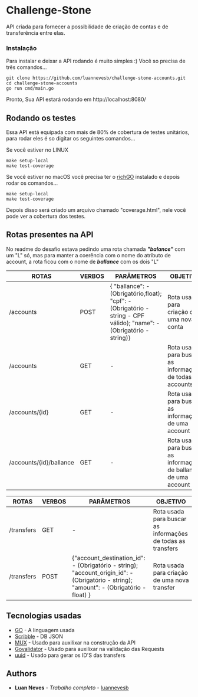 # Challenge-Stone

API criada para fornecer a possibilidade de criação de contas e de transferência entre elas.

### Instalação

Para instalar e deixar a API rodando é muito simples :) Você so precisa de três comandos...

```
git clone https://github.com/luannevesb/challenge-stone-accounts.git
cd challenge-stone-accounts
go run cmd/main.go
```

Pronto,
Sua API estará rodando em http://localhost:8080/

## Rodando os testes

Essa API está equipada com mais de 80% de cobertura de testes unitários, para rodar eles é so digitar os seguintes comandos...

Se você estiver no LINUX
```
make setup-local
make test-coverage
```

Se você estiver no macOS você precisa ter o [richGO](https://github.com/kyoh86/richgo) instalado e depois rodar os comandos...

```
make setup-local
make test-coverage
```

Depois disso será criado um arquivo chamado "coverage.html", nele você pode ver a cobertura dos testes.

## Rotas presentes na API

No readme do desafio estava pedindo uma rota chamada ***"balance"*** com um "L" só, mas para manter a coerência com o nome do atributo de account, a rota ficou com o nome de ***ballance*** com os dois "L"

| ROTAS                   | VERBOS | PARÂMETROS                                                                                                      | OBJETIVO                                                         |
|-------------------------|--------|-----------------------------------------------------------------------------------------------------------------|------------------------------------------------------------------|
| /accounts               | POST   | { "ballance": - (Obrigatório,float);  "cpf": - (Obrigatório - string - CPF válido); "name": - (Obrigatório - string)} | Rota usada para criação de uma nova conta                  |
| /accounts               | GET    | -                                                                                                               | Rota usada para buscar as informações de todas as accounts       |
| /accounts/{id}          | GET    | -                                                                                                               | Rota usada para buscar as informações de uma account             |
| /accounts/{id}/ballance | GET    | -                                                                                                               | Rota usada para buscar as informações de ballance de uma account |
    
                                                                                   
| ROTAS                   | VERBOS | PARÂMETROS                                                                                                      | OBJETIVO                                                    |
|------------             |--------|-----------------------------------------------------------------------------------------------------------------|-------------------------------------------------------------|
| /transfers              | GET    | -                                                                                                               | Rota usada para buscar as informações de todas as transfers |
| /transfers              | POST   | {"account_destination_id": - (Obrigatório - string); "account_origin_id": - (Obrigatório - string); "amount": - (Obrigatório - float) } | Rota usada para criação de uma nova transfer|

## Tecnologias usadas

* [GO](https://golang.org) - A linguagem usada
* [Scribble](https://github.com/nanobox-io/golang-scribble) - DB JSON
* [MUX](github.com/gorilla/mux) - Usado para auxilixar na construção da API
* [Govalidator](github.com/thedevsaddam/govalidator) - Usado para auxilixar na validação das Requests
* [uuid](github.com/google/uuid) - Usado para gerar os ID'S das transfers

## Authors

* **Luan Neves** - *Trabalho completo* - [luannevesb](https://github.com/luannevesb)
